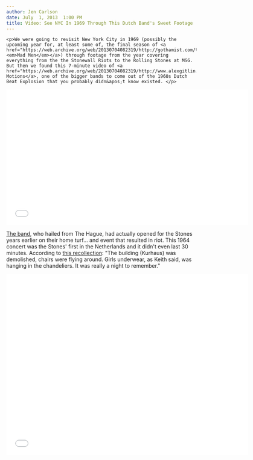 ```yaml
---
author: Jen Carlson
date: July  1, 2013  1:00 PM
title: Video: See NYC In 1969 Through This Dutch Band's Sweet Footage
---
```



	
	
	
	<p>We were going to revisit New York City in 1969 (possibly the upcoming year for, at least some of, the final season of <a href="https://web.archive.org/web/20130704082319/http://gothamist.com/tags/madmen"><em>Mad Men</em></a>) through footage from the year covering everything from the the Stonewall Riots to the Rolling Stones at MSG. But then we found this 7-minute video of <a href="https://web.archive.org/web/20130704082319/http://www.alexgitlin.com/motions.htm">The Motions</a>, one of the bigger bands to come out of the 1960s Dutch Beat Explosion that you probably didn&apos;t know existed. </p>

<p><iframe width="640" height="360" src="//web.archive.org/web/20130704082319if_/http://www.youtube.com/embed/Z-ZuA0E_TOs" frameborder="0" allowfullscreen></iframe></p>

<p><a href="https://web.archive.org/web/20130704082319/http://mreliminator.blogspot.com/2013/01/the-motions-introduction-to-motions.html">The band</a>, who hailed from The Hague, had actually opened for the Stones years earlier on their home turf... and event that resulted in riot. This 1964 concert was the Stones&apos; first in the Netherlands and it didn&apos;t even last 30 minutes. According to <a href="https://web.archive.org/web/20130704082319/http://members.chello.nl/f.dejonge/stoneshistory.htm">this recollection</a>: &quot;The building (Kurhaus) was demolished, chairs were flying around. Girls underwear, as Keith said, was hanging in the chandeliers. It was really a night to remember.&quot;</p>

<p><iframe width="640" height="480" src="//web.archive.org/web/20130704082319if_/http://www.youtube.com/embed/xX7s_px1ED4" frameborder="0" allowfullscreen></iframe></p>
	
	
	
	
	

